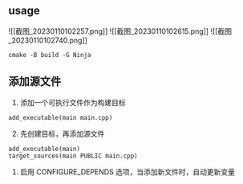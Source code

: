 ## usage
![[截图_20230110102257.png]]
![[截图_20230110102615.png]]
![[截图_20230110102740.png]]
```
cmake -B build -G Ninja
```

## 添加源文件
1. 添加一个可执行文件作为构建目标
```
add_executable(main main.cpp)
```
2. 先创建目标，再添加源文件
```
add_executable(main)
target_sources(main PUBLIC main.cpp)
```
1. 启用 CONFIGURE_DEPENDS 选项，当添加新文件时，自动更新变量